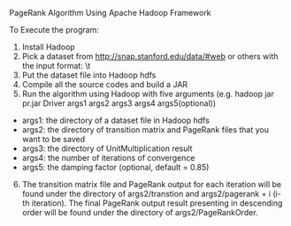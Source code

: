PageRank Algorithm Using Apache Hadoop Framework

To Execute the program:
1) Install Hadoop
2) Pick a dataset from http://snap.stanford.edu/data/#web or others with the input format: <sourceNode>\t<distNode>
3) Put the dataset file into Hadoop hdfs 
4) Compile all the source codes and build a JAR
5) Run the algorithm using Hadoop with five arguments (e.g. hadoop jar pr.jar Driver args1 args2 args3 args4 args5(optional))
- args1: the directory of a dataset file in Hadoop hdfs
- args2: the directory of transition matrix and PageRank files that you want to be saved
- args3: the directory of UnitMultiplication result
- args4: the number of iterations of convergence
- args5: the damping factor (optional, default = 0.85)
6) The transition matrix file and PageRank output for each iteration will be found under the directory of args2/transtion and
   args2/pagerank + i (i-th iteration). The final PageRank output result presenting in descending order will be found under
   the directory of args2/PageRankOrder.
   
